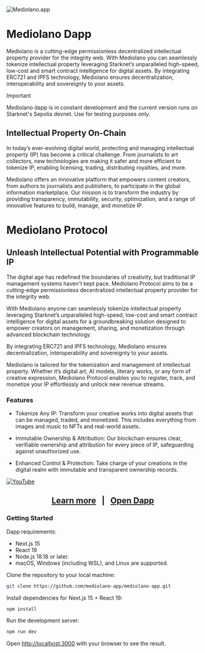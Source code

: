 ![Mediolano.app](https://mediolano.app/wp-content/uploads/2024/09/mediolano-logo-dark-1.svg)

# Mediolano Dapp

Mediolano is a cutting-edge permissionless decentralized intellectual property provider for the integrity web. With Mediolano you can seamlessly tokenize intellectual property leveraging Starknet’s unparalleled high-speed, low-cost and smart contract intelligence for digital assets. By integrating ERC721 and IPFS technology, Mediolano ensures decentralization, interoperability and sovereignty to your assets.

> [!IMPORTANT]
> Mediolano dapp is in constant development and the current version runs on Starknet's Sepolia devnet. Use for testing purposes only. 

## Intellectual Property On-Chain

In today’s ever-evolving digital world, protecting and managing intellectual property (IP) has become a critical challenge. From journalists to art collectors, new technologies are making it safer and more efficient to tokenize IP, enabling licensing, trading, distributing royalties, and more.

Mediolano offers an innovative platform that empowers content creators, from authors to journalists and publishers, to participate in the global information marketplace. Our mission is to transform the industry by providing transparency, immutability, security, optimization, and a range of innovative features to build, manage, and monetize IP.

# Mediolano Protocol

## Unleash Intellectual Potential with Programmable IP 

The digital age has redefined the boundaries of creativity, but traditional IP management systems haven't kept pace. Mediolano Protocol aims to be a cutting-edge permissionless decentralized intellectual property provider for the integrity web.

With Mediolano anyone can seamlessly tokenize intellectual property leveraging Starknet’s unparalleled high-speed, low-cost and smart contract intelligence for digital assets for a groundbreaking solution designed to empower creators on management, sharing, and monetization through advanced blockchain technology. 

By integrating ERC721 and IPFS technology, Mediolano ensures decentralization, interoperability and sovereignty to your assets.


Mediolano is tailored for the tokenization and management of intellectual property. Whether it’s digital art, AI models, literary works, or any form of creative expression, Mediolano Protocol enables you to register, track, and monetize your IP effortlessly and unlock new revenue streams.

### Features

- Tokenize Any IP: Transform your creative works into digital assets that can be managed, traded, and monetized. This includes everything from images and music to NFTs and real-world assets.

- Immutable Ownership & Attribution: Our blockchain ensures clear, verifiable ownership and attribution for every piece of IP, safeguarding against unauthorized use.

- Enhanced Control & Protection: Take charge of your creations in the digital realm with immutable and transparent ownership records.

[![YouTube](http://i.ytimg.com/vi/uvskLmxmt7M/hqdefault.jpg)](https://www.youtube.com/watch?v=uvskLmxmt7M)

<h2 align="center">
  <a href="https://mediolano.app">Learn more</a>
  &nbsp; | &nbsp;
  <a href="https://ip.mediolano.app">Open Dapp</a>
</h2>

### Getting Started

Dapp requirements:
- Next.js 15
- React 19
- Node.js 18.18 or later.
- macOS, Windows (including WSL), and Linux are supported.

Clone the repository to your local machine:

```bash
git clone https://github.com/mediolano-app/mediolano-app.git
```
Install dependencies for Next.js 15 + React 19:

```bash
npm install
```

Run the development server:

```bash
npm run dev
```

Open [http://localhost:3000](http://localhost:3000) with your browser to see the result.
